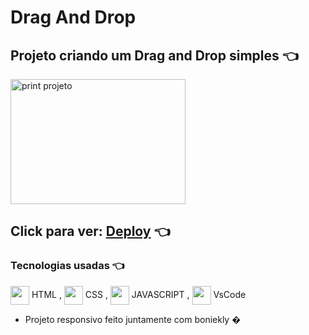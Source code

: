 # Drag And Drop 
## Projeto criando um Drag and Drop simples 👈 
    

<img alt='print projeto' align="center" height="200" width="280" src="../master/print.png/">

## Click para ver: <a href='https://joaogabrielz.github.io/dragdrop/'>Deploy</a> 👈 

### Tecnologias usadas 👈 
<img align="center" height="30" width="30" src="https://cdn.jsdelivr.net/gh/devicons/devicon/icons/html5/html5-original.svg"> HTML , 
<img align="center" height="30" width="30" src="https://cdn.jsdelivr.net/gh/devicons/devicon/icons/css3/css3-original.svg"> CSS , 
<img align="center" height="30" width="30" src="https://cdn.jsdelivr.net/gh/devicons/devicon/icons/javascript/javascript-original.svg"> JAVASCRIPT , 
<img align="center" height="30" width="30" src="https://cdn.jsdelivr.net/gh/devicons/devicon/icons/vscode/vscode-original.svg"> VsCode 
- Projeto responsivo feito juntamente com boniekly �
